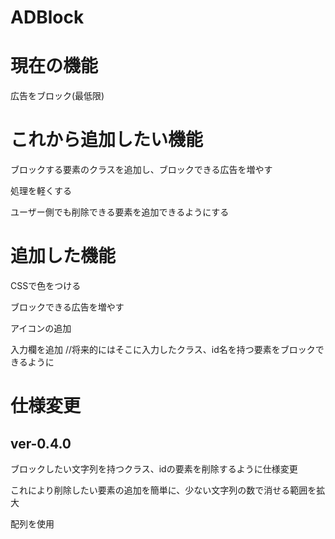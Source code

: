 # ADBlock

# 現在の機能

広告をブロック(最低限)

# これから追加したい機能

ブロックする要素のクラスを追加し、ブロックできる広告を増やす

処理を軽くする

ユーザー側でも削除できる要素を追加できるようにする

# 追加した機能

CSSで色をつける

ブロックできる広告を増やす

アイコンの追加

入力欄を追加  //将来的にはそこに入力したクラス、id名を持つ要素をブロックできるように

# 仕様変更

## ver-0.4.0

ブロックしたい文字列を持つクラス、idの要素を削除するように仕様変更

これにより削除したい要素の追加を簡単に、少ない文字列の数で消せる範囲を拡大

配列を使用
